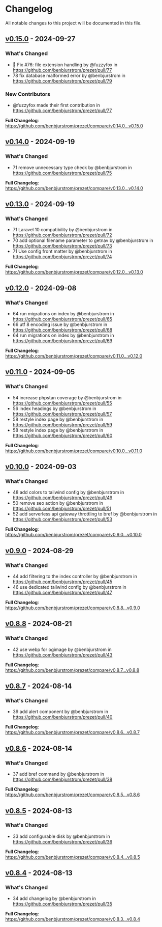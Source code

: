 # Changelog

All notable changes to this project will be documented in this file.

## [v0.15.0](https://github.com/benbjurstrom/prezet/compare/v0.14.0...v0.15.0) - 2024-09-27

### What's Changed

* 🐛 Fix #76: file extension handling by @fuzzyfox in https://github.com/benbjurstrom/prezet/pull/77
* 78 fix database malformed error by @benbjurstrom in https://github.com/benbjurstrom/prezet/pull/79

### New Contributors

* @fuzzyfox made their first contribution in https://github.com/benbjurstrom/prezet/pull/77

**Full Changelog**: https://github.com/benbjurstrom/prezet/compare/v0.14.0...v0.15.0

## [v0.14.0](https://github.com/benbjurstrom/prezet/compare/v0.13.0...v0.14.0) - 2024-09-19

### What's Changed

* 71 remove unnecessary type check  by @benbjurstrom in https://github.com/benbjurstrom/prezet/pull/75

**Full Changelog**: https://github.com/benbjurstrom/prezet/compare/v0.13.0...v0.14.0

## [v0.13.0](https://github.com/benbjurstrom/prezet/compare/v0.12.0...v0.13.0) - 2024-09-19

### What's Changed

* 71 Laravel 10 compatibility by @benbjurstrom in https://github.com/benbjurstrom/prezet/pull/72
* 70 add optional filename parameter to getnav by @benbjurstrom in https://github.com/benbjurstrom/prezet/pull/73
* 71 Use config front matter by @benbjurstrom in https://github.com/benbjurstrom/prezet/pull/74

**Full Changelog**: https://github.com/benbjurstrom/prezet/compare/v0.12.0...v0.13.0

## [v0.12.0](https://github.com/benbjurstrom/prezet/compare/v0.11.0...v0.12.0) - 2024-09-08

### What's Changed

* 64 run migrations on index by @benbjurstrom in https://github.com/benbjurstrom/prezet/pull/65
* 66 utf 8 encoding issue by @benbjurstrom in https://github.com/benbjurstrom/prezet/pull/68
* 64 run migrations on index by @benbjurstrom in https://github.com/benbjurstrom/prezet/pull/69

**Full Changelog**: https://github.com/benbjurstrom/prezet/compare/v0.11.0...v0.12.0

## [v0.11.0](https://github.com/benbjurstrom/prezet/compare/v0.10.0...v0.11.0) - 2024-09-05

### What's Changed

* 54 increase phpstan coverage by @benbjurstrom in https://github.com/benbjurstrom/prezet/pull/55
* 56 index headings by @benbjurstrom in https://github.com/benbjurstrom/prezet/pull/57
* 58 restyle index page by @benbjurstrom in https://github.com/benbjurstrom/prezet/pull/59
* 58 restyle index page by @benbjurstrom in https://github.com/benbjurstrom/prezet/pull/60

**Full Changelog**: https://github.com/benbjurstrom/prezet/compare/v0.10.0...v0.11.0

## [v0.10.0](https://github.com/benbjurstrom/prezet/compare/v0.9.0...v0.10.0) - 2024-09-03

### What's Changed

* 48 add colors to tailwind config by @benbjurstrom in https://github.com/benbjurstrom/prezet/pull/49
* 50 remove seo action by @benbjurstrom in https://github.com/benbjurstrom/prezet/pull/51
* 52 add serverless api gateway throttling to bref by @benbjurstrom in https://github.com/benbjurstrom/prezet/pull/53

**Full Changelog**: https://github.com/benbjurstrom/prezet/compare/v0.9.0...v0.10.0

## [v0.9.0](https://github.com/benbjurstrom/prezet/compare/v0.8.8...v0.9.0) - 2024-08-29

### What's Changed

* 44 add filtering to the index controller by @benbjurstrom in https://github.com/benbjurstrom/prezet/pull/45
* 46 use dedicated tailwind config by @benbjurstrom in https://github.com/benbjurstrom/prezet/pull/47

**Full Changelog**: https://github.com/benbjurstrom/prezet/compare/v0.8.8...v0.9.0

## [v0.8.8](https://github.com/benbjurstrom/prezet/compare/v0.8.7...v0.8.8) - 2024-08-21

### What's Changed

* 42 use webp for ogimage by @benbjurstrom in https://github.com/benbjurstrom/prezet/pull/43

**Full Changelog**: https://github.com/benbjurstrom/prezet/compare/v0.8.7...v0.8.8

## [v0.8.7](https://github.com/benbjurstrom/prezet/compare/v0.8.6...v0.8.7) - 2024-08-14

### What's Changed

* 39 add alert component by @benbjurstrom in https://github.com/benbjurstrom/prezet/pull/40

**Full Changelog**: https://github.com/benbjurstrom/prezet/compare/v0.8.6...v0.8.7

## [v0.8.6](https://github.com/benbjurstrom/prezet/compare/v0.8.5...v0.8.6) - 2024-08-14

### What's Changed

* 37 add bref command by @benbjurstrom in https://github.com/benbjurstrom/prezet/pull/38

**Full Changelog**: https://github.com/benbjurstrom/prezet/compare/v0.8.5...v0.8.6

## [v0.8.5](https://github.com/benbjurstrom/prezet/compare/v0.8.4...v0.8.5) - 2024-08-13

### What's Changed

* 33 add configurable disk by @benbjurstrom in https://github.com/benbjurstrom/prezet/pull/36

**Full Changelog**: https://github.com/benbjurstrom/prezet/compare/v0.8.4...v0.8.5

## [v0.8.4](https://github.com/benbjurstrom/prezet/compare/v0.8.4...v0.8.4) - 2024-08-13

### What's Changed

* 34 add changelog by @benbjurstrom in https://github.com/benbjurstrom/prezet/pull/35

**Full Changelog**: https://github.com/benbjurstrom/prezet/compare/v0.8.3...v0.8.4
